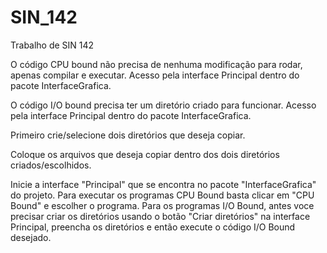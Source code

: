 # SIN_142
Trabalho de SIN 142

O código CPU bound não precisa de nenhuma modificação para rodar, apenas compilar e executar.
Acesso pela interface Principal dentro do pacote InterfaceGrafica.

O código I/O bound precisa ter um diretório criado para funcionar.
Acesso pela interface Principal dentro do pacote InterfaceGrafica.

Primeiro crie/selecione dois diretórios que deseja copiar.

Coloque os arquivos que deseja copiar dentro dos dois diretórios criados/escolhidos.

Inicie a interface "Principal" que se encontra no pacote "InterfaceGrafica" do projeto. Para executar os programas CPU Bound basta clicar em "CPU Bound" e escolher o programa. Para os programas I/O Bound, antes voce precisar criar os diretórios usando o botão "Criar diretórios" na interface Principal, preencha os diretórios e então execute o código I/O Bound desejado.

